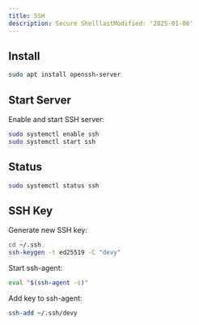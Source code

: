 ```yaml
---
title: SSH
description: Secure ShelllastModified: '2025-01-08'
---
```


## Install

```bash
sudo apt install openssh-server
```

## Start Server

Enable and start SSH server:

```bash
sudo systemctl enable ssh
sudo systemctl start ssh
```

## Status

```bash
sudo systemctl status ssh
```

## SSH Key

Generate new SSH key:

```bash
cd ~/.ssh
ssh-keygen -t ed25519 -C "devy"
```

Start ssh-agent:

```bash
eval "$(ssh-agent -s)"

```

Add key to ssh-agent:

```bash
ssh-add ~/.ssh/devy
```
